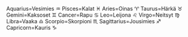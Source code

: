 Aquarius=Vesimies ♒
Pisces=Kalat ♓
Aries=Oinas ♈
Taurus=Härkä ♉
Gemini=Kaksoset ♊
Cancer=Rapu ♋
Leo=Leijona ♌
Virgo=Neitsyt ♍
Libra=Vaaka ♎
Scorpio=Skorpioni ♏
Sagittarius=Jousimies ♐
Capricorn=Kauris ♑
